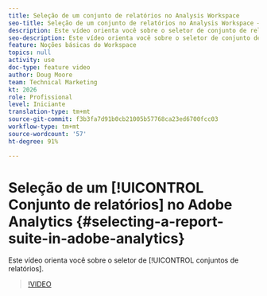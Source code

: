 ```yaml
---
title: Seleção de um conjunto de relatórios no Analysis Workspace
seo-title: Seleção de um conjunto de relatórios no Analysis Workspace — Adobe Analytics
description: Este vídeo orienta você sobre o seletor de conjunto de relatórios.
seo-description: Este vídeo orienta você sobre o seletor de conjunto de relatórios. - Adobe Analytics
feature: Noções básicas do Workspace
topics: null
activity: use
doc-type: feature video
author: Doug Moore
team: Technical Marketing
kt: 2026
role: Profissional
level: Iniciante
translation-type: tm+mt
source-git-commit: f3b3fa7d91b0cb21005b57768ca23ed6700fcc03
workflow-type: tm+mt
source-wordcount: '57'
ht-degree: 91%

---
```



# Seleção de um [!UICONTROL Conjunto de relatórios] no Adobe Analytics {#selecting-a-report-suite-in-adobe-analytics}

Este vídeo orienta você sobre o seletor de [!UICONTROL conjuntos de relatórios].

>[!VIDEO](https://video.tv.adobe.com/v/23967/?quality=12)
